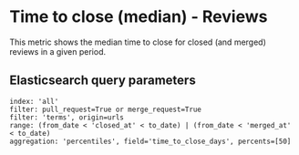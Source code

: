 # Time to close (median) - Reviews

This metric shows the median time to close for closed (and merged) reviews in a given period.

## Elasticsearch query parameters
```
index: 'all'
filter: pull_request=True or merge_request=True
filter: 'terms', origin=urls
range: (from_date < 'closed_at' < to_date) | (from_date < 'merged_at' < to_date)
aggregation: 'percentiles', field='time_to_close_days', percents=[50]
```
